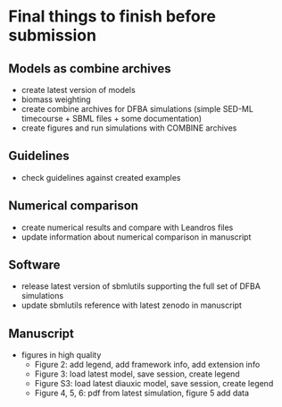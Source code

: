 # Final things to finish before submission

## Models as combine archives
- create latest version of models
- biomass weighting
- create combine archives for DFBA simulations (simple SED-ML timecourse + SBML files + some documentation)
- create figures and run simulations with COMBINE archives

## Guidelines
- check guidelines against created examples

## Numerical comparison
- create numerical results and compare with Leandros files
- update information about numerical comparison in manuscript

## Software
- release latest version of sbmlutils supporting the full set of DFBA simulations
- update sbmlutils reference with latest zenodo in manuscript

## Manuscript
- figures in high quality
  - Figure 2: add legend, add framework info, add extension info
  - Figure 3: load latest model, save session, create legend  
  - Figure S3: load latest diauxic model, save session, create legend
  - Figure 4, 5, 6: pdf from latest simulation, figure 5 add data
